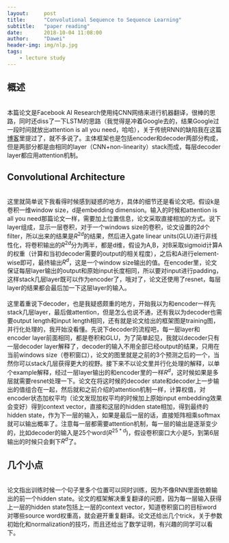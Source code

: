 ```yaml
---
layout:     post
title:      "Convolutional Sequence to Sequence Learning"
subtitle:   "paper reading"
date:       2018-10-04 11:08:00
author:     "Dawei"
header-img: img/nlp.jpg
tags:
    - lecture study
---
```

## 概述
<br>本篇论文是Facebook AI Research使用纯CNN网络来进行机器翻译，很棒的思路，同时还diss了一下LSTM的思路（我觉得是冲着Google去的，结果Google过一段时间就放出attention is all you need，哈哈），关于传统RNN的缺陷我在这篇[博客](https://lionsterben.github.io/lionsterben/2018/09/17/attention_is_all_you_need/)里提过了，就不多说了。主体框架也是包括encoder和decoder两部分构成，但是两部分都是由相同的layer（CNN+non-linearity）stack而成，每层decoder layer都应用attention机制。<br/>

## Convolutional Architecture
<br>这里就简单说下我看得时候感到疑惑的地方，具体的细节还是看论文吧。假设k是卷积一维window size，d是embedding dimension。输入的时候和attention is all you need那篇论文一样，需要加上位置信息，论文采取直接相加的方式。说下layer组成，显示一层卷积，对于一个windows size的卷积，论文设置的2d个filter，所以出来的结果是$R^{2d}$的结果，然后进入gate linear units(GLU)进行非线性化，将卷积输出的$R^{2d}$分为两半，都是d维，假设为A,B，对B采取sigmoid计算A的权重（计算和当初decoder需要的output的相关程度），之后和A进行element-wise即可，最终输出$R^d$，这是一个window size输出的值。在encoder里，论文保证每层layer输出的output和原始input长度相同，所以要对input进行padding，这样stack几层layer既可以作为encoder了，哦对了，论文还使用了resnet，每层layer的结果都会最后加一下这层layer的输入。<br/>
<br>这里着重说下decoder，也是我疑惑颇重的地方，开始我以为和encoder一样先stack几层layer，最后做attention，但是怎么也说不通，还有我以为decoder也需要output length和input length相同，还有就是论文给出的框架图是training图，并行化处理的，我开始没看懂。先说下decoder的流程吧，每一层layer和encoder layer前面相同，都是卷积和GLU，为了简单起见，我就以decoder只有一层decoder layer解释了，decoder的输入不用全部已经output的结果，只用在当前windows size（卷积窗口），论文的图里就是之前的3个预测之后的一个，当然你可以stack几层获得更大的视野。接下来不以论文里并行化处理的解释，以单个example解释，经过一层layer输出的和encoder里的一样$R^d$，这时候如果是多层就需要resnet处理一下。论文在将这时候的decoder state和decoder上一步输出的值组合在一起，然后就和之前介绍的attention机制一样，计算权值，对encoder状态加权平均（论文发现加权平均的时候加上原始input embedding效果会变好）得到context vector，直接和这层的hidden state相加，得到最终的hidden state，作为下一层的输入，如果是最后一层的话，直接矩阵相乘softmax就可以输出概率了。注意每一层都需要attention机制，每一层的输出是逐渐变少的，比如decoder的输入是25个word($R^{25*d}$)，假设卷积窗口大小是5，到第6层输出的时候只会剩下$R^d$了。<br/>

## 几个小点
<br>论文指出训练时候一个句子里多个位置可以同时训练，因为不像RNN里面依赖输出的前一个hidden state。论文的框架解决重复翻译的问题，因为每一层输入获得上一层的hidden state包括上一层的context vector，知道卷积窗口的目标word对哪些source word权重高，就会避开重复翻译。论文还给出几个trick，关于参数初始化和normalization的技巧，而且还给出了数学证明，有兴趣的同学可以看下。<br/>